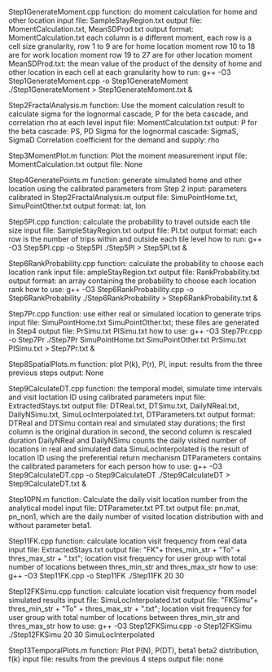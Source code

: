 Step1GenerateMoment.cpp
function: do moment calculation for home and other location
input file: SampleStayRegion.txt
output file: MomentCalculation.txt, MeanSDProd.txt
output format: 
MomentCalculation.txt
each column is a different moment, each row is a cell size granularity, 
row 1 to 9 are for home location moment
row 10 to 18 are for work location moment
row 19 to 27 are for other location moment
MeanSDProd.txt:
the mean value of the product of the density of home and other location in each cell at each granularity
how to run:
g++ -O3 Step1GenerateMoment.cpp -o Step1GenerateMoment
./Step1GenerateMoment > Step1GenerateMoment.txt &


Step2FractalAnalysis.m
function: Use the moment calculation result to calculate sigma for the lognormal cascade, P for the beta cascade, and correlation rho at each level
input file: MomentCalculation.txt
output: 
P for the beta cascade: PS, PD
Sigma for the lognormal cascade: SigmaS, SigmaD
Correlation coefficient for the demand and supply: rho


Step3MomentPlot.m
function: Plot the moment measurement
input file: MomentCalculation.txt
output file: None


Step4GeneratePoints.m
function: generate simulated home and other location using the calibrated parameters from Step 2
input: parameters calibrated in Step2FractalAnalysis.m
output file: SimuPointHome.txt, SimuPointOther.txt
output format: lat, lon 


Step5PI.cpp
function: calculate the probability to travel outside each tile size
input file: SampleStayRegion.txt
output file: PI.txt
output format: each row is the number of trips within and outside each tile level
how to run:
g++ -O3 Step5PI.cpp -o Step5PI
./Step5PI > Step5PI.txt &


Step6RankProbability.cpp
function: calculate the probability to choose each location rank
input file: ampleStayRegion.txt
output file: RankProbability.txt
output format: an array containing the probability to choose each location rank
how to use:
g++ -O3 Step6RankProbability.cpp -o Step6RankProbability
./Step6RankProbability > Step6RankProbability.txt &


Step7Pr.cpp
function: use either real or simulated location to generate trips
input file: SimuPointHome.txt SimuPointOther.txt; these files are generated in Step4
output file: PrSimu.txt PISimu.txt
how to use:
g++ -O3 Step7Pr.cpp -o Step7Pr
./Step7Pr SimuPointHome.txt SimuPointOther.txt PrSimu.txt PISimu.txt > Step7Pr.txt &


Step8SpatialPlots.m
function: plot P(k), P(r), PI, 
input: results from the three previous steps
output: None


Step9CalculateDT.cpp
function: the temporal model, simulate time intervals and visit loctation ID using calibrated parameters
input file: ExtractedStays.txt
output file: DTReal.txt, DTSimu.txt, DailyNReal.txt, DailyNSimu.txt, SimuLocInterpolated.txt, DTParameters.txt
output format: 
DTReal and DTSimu contain real and simulated stay durations; the first column is the original duration in second, the second column is rescaled duration
DailyNReal and DailyNSimu counts the daily visited number of locations in real and simulated data
SimuLocInterpolated is the result of location ID using the preferential return mechanism
DTParameters contains the calibrated parameters for each person
how to use:
g++ -O3 Step9CalculateDT.cpp -o Step9CalculateDT
./Step9CalculateDT > Step9CalculateDT.txt &


Step10PN.m
function: Calculate the daily visit location number from the analytical model
input file: DTParameter.txt PT.txt
output file: pn.mat, pn_non1, which are the daily number of visited location distribution with and without parameter beta1.


Step11FK.cpp
function: calculate location visit frequency from real data
input file: ExtractedStays.txt
output file: "FK"+ thres_min_str + "To" + thres_max_str + ".txt"; 
location visit frequency for user group with total number of locations between thres_min_str and thres_max_str
how to use:
g++ -O3 Step11FK.cpp -o Step11FK
./Step11FK 20 30


Step12FKSimu.cpp
function: calculate location visit frequency from model simulated results
input file: SimuLocInterpolated.txt
output file: "FKSimu"+ thres_min_str + "To" + thres_max_str + ".txt"; 
location visit frequency for user group with total number of locations between thres_min_str and thres_max_str
how to use:
g++ -O3 Step12FKSimu.cpp -o Step12FKSimu
./Step12FKSimu 20 30 SimuLocInterpolated


Step13TemporalPlots.m
function: Plot P(N), P(DT), beta1 beta2 distribution, f(k)
input file: results from the previous 4 steps
output file: none

